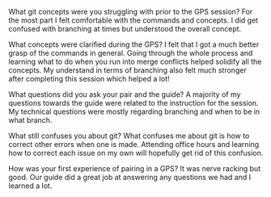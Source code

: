 What git concepts were you struggling with prior to the GPS session?
For the most part I felt comfortable with the commands and concepts.  I did get confused with branching at times but understood the overall concept. 

What concepts were clarified during the GPS?
I felt that I got a much better grasp of the commands in general.  Going through the whole process and learning what to do when you run into merge conflicts helped solidify all the concepts.  My understand in terms of branching also felt much stronger after completing this session which helped a lot!  

What questions did you ask your pair and the guide?
A majority of my questions towards the guide were related to the instruction for the session.  My technical questions were mostly regarding branching and when to be in what branch.  

What still confuses you about git?
What confuses me about git is how to correct other errors when one is made.  Attending office hours and learning how to correct each issue on my own will hopefully get rid of this confusion.

How was your first experience of pairing in a GPS?
It was nerve racking but good.  Our guide did a great job at answering any questions we had and I learned a lot. 
